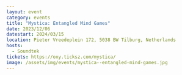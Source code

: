 ```yaml
---
layout: event
category: events
title: "Mystica: Entangled Mind Games"
date: 2023/12/06
datestart: 2024/03/15
location: Pieter Vreedeplein 172, 5038 BW Tilburg, Netherlands
hosts:
  - Soundtek
tickets: https://oxy.ticksz.com/mystica/
image: /assets/img/events/mystica--entangled-mind-games.jpg
---
```

